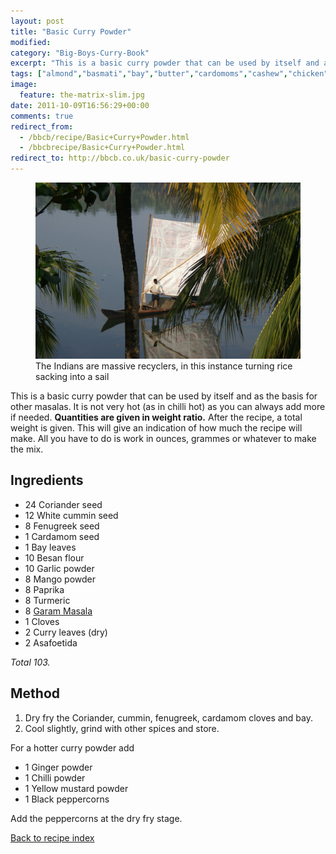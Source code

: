 ```yaml
---
layout: post
title: "Basic Curry Powder"
modified:
category: "Big-Boys-Curry-Book"
excerpt: "This is a basic curry powder that can be used by itself and as the"
tags: ["almond","basmati","bay","butter","cardomoms","cashew","chicken","cinnamon","cloves","cumin","ghee","lamb","mace","nuts","pepper","rice","saffron","turmeric"]
image:
  feature: the-matrix-slim.jpg
date: 2011-10-09T16:56:29+00:00
comments: true
redirect_from: 
  - /bbcb/recipe/Basic+Curry+Powder.html
  - /bbcbrecipe/Basic+Curry+Powder.html
redirect_to: http://bbcb.co.uk/basic-curry-powder
---
```


<figure>
	<a href="/images/bbcb/pict2313.jpg" alt="Quilon, Kerala, India" title="Quilon, Kerala, India &#169; Ashley Kitson 12/09/2011"><img src="/images/bbcb/pict2313.jpg"/></a>
	<figcaption>The Indians are massive recyclers, in this instance turning rice sacking into a sail</figcaption>
</figure>

This is a basic curry powder that can be used by itself and as the basis for 
other masalas. It is not very hot (as in chilli hot) as you can always add more 
if needed.  <strong>Quantities are given in weight ratio.</strong> After the 
recipe, a total weight is given. This will give an indication of how much the 
recipe will make. All you have to do is work in ounces, grammes or whatever to 
make the mix.
        
## Ingredients
        
<ul>
    <li>24 Coriander seed</li>
    <li>12 White cummin seed</li>
    <li>8 Fenugreek seed</li>
    <li>1 Cardamom seed</li>
    <li>1 Bay leaves</li>
    <li>10 Besan flour</li>
    <li>10 Garlic powder</li>
    <li>8 Mango powder</li>
    <li>8 Paprika</li>
    <li>8 Turmeric</li>
    <li>8 <a href="/big-boys-curry-book/garam-masala--hot-spice-blend/">Garam Masala</a></li>
    <li>1 Cloves</li>
    <li>2 Curry leaves (dry)</li>
    <li>2 Asafoetida</li>
</ul>
<p><i>Total 103.</i></p>
        
## Method

<ol>
    <li>Dry fry the Coriander, cummin, fenugreek, cardamom cloves and bay.</li>
    <li>Cool slightly, grind with other spices and store.</li>
</ol>
<p>For a hotter curry powder add</p>
<ul>
    <li>1 Ginger powder</li>
    <li>1 Chilli powder</li>
    <li>1 Yellow mustard powder</li>
    <li>1 Black peppercorns</li>
</ul>
<p>Add the peppercorns at the dry fry stage.</p>   

<a href="/bbcb">Back to recipe index</a>      